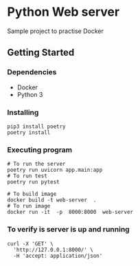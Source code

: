 # Python Web server

Sample project to practise Docker


## Getting Started
### Dependencies
* Docker
* Python 3

### Installing
 ```
 pip3 install poetry
 poetry install
 ```

### Executing program
```
# To run the server
poetry run uvicorn app.main:app
# To run test
poetry run pytest

# To build image
docker build -t web-server  .
# To run image
docker run -it  -p  8000:8000  web-server
```

### To verify is server is up and running
```
curl -X 'GET' \
  'http://127.0.0.1:8000/' \
  -H 'accept: application/json'
```